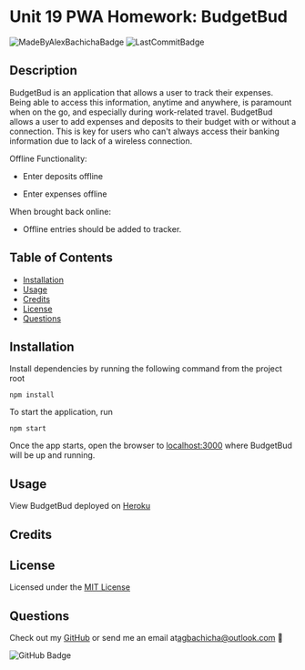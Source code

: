 # Unit 19 PWA Homework: BudgetBud

![MadeByAlexBachichaBadge](https://img.shields.io/badge/made%20by-alexbachicha-orange)
![LastCommitBadge](https://img.shields.io/github/last-commit/alexbachicha/BudgetBud)

## Description

BudgetBud is an application that allows a user to track their expenses. Being able to access this information, anytime and anywhere, is paramount when on the go, and especially during work-related travel. BudgetBud allows a user to add expenses and deposits to their budget with or without a connection. This is key for users who can't always access their banking information due to lack of a wireless connection.

Offline Functionality:

  * Enter deposits offline

  * Enter expenses offline

When brought back online:

  * Offline entries should be added to tracker.


## Table of Contents

- [Installation](#installation)
- [Usage](#usage)
- [Credits](#credits)
- [License](#license)
- [Questions](#questions)


## Installation

Install dependencies by running the following command from the project root
```
npm install
```

To start the application, run
```
npm start
```

Once the app starts, open the browser to [localhost:3000](http://localhost:3000) where BudgetBud will be up and running.


## Usage

View BudgetBud deployed on [Heroku](https://blooming-meadow-60843.herokuapp.com/)

## Credits



## License

Licensed under the [MIT License](LICENSE.txt)


## Questions 

Check out my [GitHub](https://github.com/alexbachicha) or send me an email at[agbachicha@outlook.com](mailto:agbachicha@outlook.com) :e-mail:

![GitHub Badge](https://img.shields.io/github/followers/alexbachicha?label=Questions%3F&style=social)
